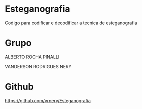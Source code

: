 # Esteganografia
Codigo para codificar e decodificar a tecnica de esteganografia

# Grupo
ALBERTO ROCHA PINALLI

VANDERSON RODRIGUES NERY

# Github
https://github.com/vrnery/Esteganografia

